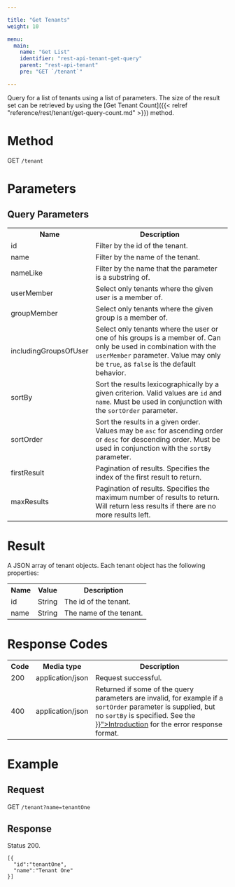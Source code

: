 ```yaml
---

title: "Get Tenants"
weight: 10

menu:
  main:
    name: "Get List"
    identifier: "rest-api-tenant-get-query"
    parent: "rest-api-tenant"
    pre: "GET `/tenant`"

---
```



Query for a list of tenants using a list of parameters.
The size of the result set can be retrieved by using the [Get Tenant Count]({{< relref "reference/rest/tenant/get-query-count.md" >}}) method.


# Method

GET `/tenant`


# Parameters

## Query Parameters

<table class="table table-striped">
  <tr>
    <th>Name</th>
    <th>Description</th>
  </tr>
  <tr>
    <td>id</td>
    <td>Filter by the id of the tenant.</td>
  </tr>
  <tr>
    <td>name</td>
    <td>Filter by the name of the tenant.</td>
  </tr>
  <tr>
    <td>nameLike</td>
    <td>Filter by the name that the parameter is a substring of.</td>
  </tr>
  <tr>
    <td>userMember</td>
    <td>Select only tenants where the given user is a member of.</td>
  </tr>
  <tr>
    <td>groupMember</td>
    <td>Select only tenants where the given group is a member of.</td>
  </tr>
  <tr>
    <td>includingGroupsOfUser</td>
    <td>Select only tenants where the user or one of his groups is a member of. Can only be used in combination with the <code>userMember</code> parameter. Value may only be <code>true</code>, as <code>false</code> is the default behavior.</td>
  </tr>
  <tr>
    <td>sortBy</td>
    <td>Sort the results lexicographically by a given criterion. Valid values are
    <code>id</code> and <code>name</code>.
    Must be used in conjunction with the <code>sortOrder</code> parameter.</td>
  </tr>
  <tr>
    <td>sortOrder</td>
    <td>Sort the results in a given order. Values may be <code>asc</code> for ascending order or <code>desc</code> for descending order.
    Must be used in conjunction with the <code>sortBy</code> parameter.</td>
  </tr>
  <tr>
    <td>firstResult</td>
    <td>Pagination of results. Specifies the index of the first result to return.</td>
  </tr>
  <tr>
    <td>maxResults</td>
    <td>Pagination of results. Specifies the maximum number of results to return. Will return less results if there are no more results left.</td>
  </tr>
</table>


# Result

A JSON array of tenant objects.
Each tenant object has the following properties:

<table class="table table-striped">
  <tr>
    <th>Name</th>
    <th>Value</th>
    <th>Description</th>
  </tr>
  <tr>
    <td>id</td>
    <td>String</td>
    <td>The id of the tenant.</td>
  </tr>
  <tr>
    <td>name</td>
    <td>String</td>
    <td>The name of the tenant.</td>
  </tr>
</table>


# Response Codes

<table class="table table-striped">
  <tr>
    <th>Code</th>
    <th>Media type</th>
    <th>Description</th>
  </tr>
  <tr>
    <td>200</td>
    <td>application/json</td>
    <td>Request successful.</td>
  </tr>
  <tr>
    <td>400</td>
    <td>application/json</td>
    <td>Returned if some of the query parameters are invalid, for example if a <code>sortOrder</code> parameter is supplied, but no <code>sortBy</code> is specified. See the <a href="{{< relref "reference/rest/overview/_index.md#error-handling" >}}">Introduction</a> for the error response format.</td>
  </tr>
</table>


# Example

## Request

GET `/tenant?name=tenantOne`

## Response

Status 200.

    [{
      "id":"tenantOne",
      "name":"Tenant One"
    }]
